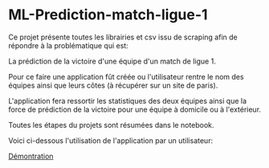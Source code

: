 # ML-Prediction-match-ligue-1

Ce projet présente toutes les librairies et csv issu de scraping afin de répondre à la problématique qui est:

La prédiction de la victoire d'une équipe d'un match de ligue 1.

Pour ce faire une application fût créée ou l'utilisateur rentre le nom des équipes ainsi que leurs côtes (à récupérer sur un site de paris).

L'application fera ressortir les statistiques des deux équipes ainsi que la force de prédiction de la victoire pour une équipe à domicile ou à l'extérieur.

Toutes les étapes du projets sont résumées dans le notebook.

Voici ci-dessous l'utilisation de l'application par un utilisateur:

[Démontration](https://user-images.githubusercontent.com/97462012/213756236-6531e83d-0ff4-439d-adc4-a391f983fefe.mp4)


